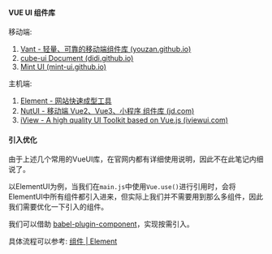 #### VUE UI 组件库
移动端:
1. [Vant - 轻量、可靠的移动端组件库 (youzan.github.io)](https://youzan.github.io/vant/#/zh-CN/)
2. [cube-ui Document (didi.github.io)](https://didi.github.io/cube-ui/#/zh-CN)
3. [Mint UI (mint-ui.github.io)](https://mint-ui.github.io/#!/zh-cn)

主机端:
1. [Element - 网站快速成型工具](https://element.eleme.io/#/zh-CN)
2. [NutUI - 移动端 Vue2、Vue3、小程序 组件库 (jd.com)](https://nutui.jd.com/#/)
3. [iView - A high quality UI Toolkit based on Vue.js (iviewui.com)](https://www.iviewui.com/)

#### 引入优化
由于上述几个常用的VueUI库，在官网内都有详细使用说明，因此不在此笔记内细说了。

以ElementUI为例，当我们在`main.js`中使用`Vue.use()`进行引用时，会将ElementUI中所有组件都引入进来，但实际上我们并不需要用到那么多组件，因此我们需要优化一下引入的组件。

我们可以借助 [babel-plugin-component](https://github.com/QingWei-Li/babel-plugin-component)，实现按需引入。

具体流程可以参考: [组件 | Element](https://element.eleme.cn/#/zh-CN/component/quickstart)
